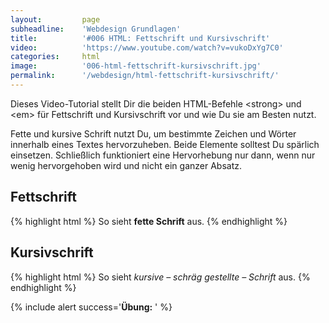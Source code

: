 ```yaml
---
layout:         page
subheadline:    'Webdesign Grundlagen'
title:          '#006 HTML: Fettschrift und Kursivschrift'
video:          'https://www.youtube.com/watch?v=vukoDxYg7C0'
categories:     html
image:          '006-html-fettschrift-kursivschrift.jpg'
permalink:      '/webdesign/html-fettschrift-kursivschrift/'
---
```

Dieses Video-Tutorial stellt Dir die beiden HTML-Befehle &lt;strong&gt; und &lt;em&gt; für Fettschrift und Kursivschrift vor und wie Du sie am Besten nutzt.
<!--more-->

Fette und kursive Schrift nutzt Du, um bestimmte Zeichen und Wörter innerhalb eines Textes hervorzuheben. Beide Elemente solltest Du spärlich einsetzen. Schließlich funktioniert eine Hervorhebung nur dann, wenn nur wenig hervorgehoben wird und nicht ein ganzer Absatz.


## Fettschrift

{% highlight html %}
So sieht <strong>fette Schrift</strong> aus.
{% endhighlight %}


## Kursivschrift

{% highlight html %}
So sieht <em>kursive – schräg gestellte – Schrift</em> aus.
{% endhighlight %}





{% include alert success='**Übung:** ' %}
